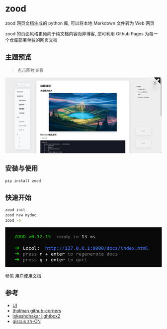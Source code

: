 # zood

zood 网页文档生成的 python 库, 可以将本地 Markdown 文件转为 Web 网页

zood 的页面风格更倾向于纯文档内容而非博客, 您可利用 Github Pages 为每一个仓库部署单独的网页文档

## 主题预览

> 点击图片查看

[![20230728134651](https://raw.githubusercontent.com/learner-lu/picbed/master/20230728134651.png)](https://luzhixing12345.github.io/zood/)

## 安装与使用

```bash
pip install zood
```

## 快速开始

```bash
zood init
zood new mydoc
zood -o
```

![20250217212702](https://raw.githubusercontent.com/learner-lu/picbed/master/20250217212702.png)

参见 [用户使用文档](https://luzhixing12345.github.io/zood/)

## 参考

- [UI](https://www.streamlinehq.com/)
- [tholman github-corners](https://tholman.com/github-corners/)
- [lokeshdhakar lightbox2](https://lokeshdhakar.com/projects/lightbox2/)
- [giscus zh-CN](https://giscus.app/zh-CN)
